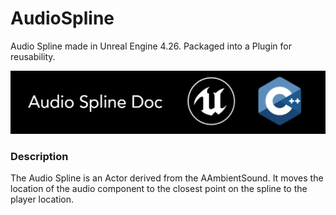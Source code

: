 # AudioSpline
Audio Spline made in Unreal Engine 4.26. 
Packaged into a Plugin for reusability.

![](Documentation/Images/Image01.PNG)

### Description
The Audio Spline is an Actor derived from the AAmbientSound.
It moves the location of the audio component to the closest point on the spline to the player location.
 
